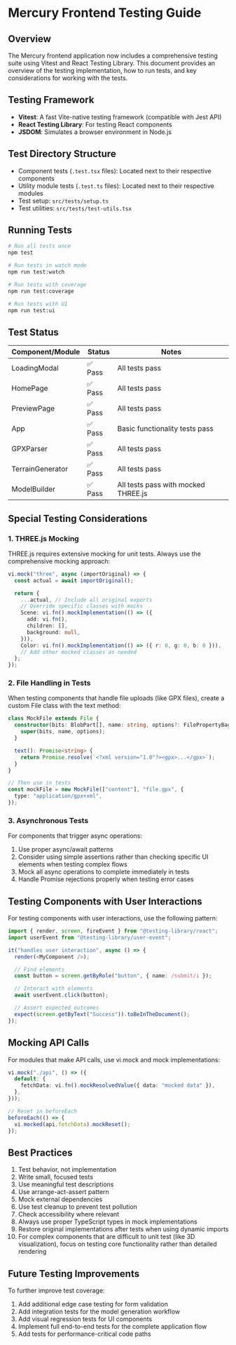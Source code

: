 # Mercury Frontend Testing Guide

## Overview

The Mercury frontend application now includes a comprehensive testing suite using Vitest and React Testing Library. This document provides an overview of the testing implementation, how to run tests, and key considerations for working with the tests.

## Testing Framework

- **Vitest**: A fast Vite-native testing framework (compatible with Jest API)
- **React Testing Library**: For testing React components
- **JSDOM**: Simulates a browser environment in Node.js

## Test Directory Structure

- Component tests (`.test.tsx` files): Located next to their respective components
- Utility module tests (`.test.ts` files): Located next to their respective modules
- Test setup: `src/tests/setup.ts`
- Test utilities: `src/tests/test-utils.tsx`

## Running Tests

```bash
# Run all tests once
npm test

# Run tests in watch mode
npm run test:watch

# Run tests with coverage
npm run test:coverage

# Run tests with UI
npm run test:ui
```

## Test Status

| Component/Module | Status  | Notes                               |
| ---------------- | ------- | ----------------------------------- |
| LoadingModal     | ✅ Pass | All tests pass                      |
| HomePage         | ✅ Pass | All tests pass                      |
| PreviewPage      | ✅ Pass | All tests pass                      |
| App              | ✅ Pass | Basic functionality tests pass      |
| GPXParser        | ✅ Pass | All tests pass                      |
| TerrainGenerator | ✅ Pass | All tests pass                      |
| ModelBuilder     | ✅ Pass | All tests pass with mocked THREE.js |

## Special Testing Considerations

### 1. THREE.js Mocking

THREE.js requires extensive mocking for unit tests. Always use the comprehensive mocking approach:

```typescript
vi.mock("three", async (importOriginal) => {
  const actual = await importOriginal();

  return {
    ...actual, // Include all original exports
    // Override specific classes with mocks
    Scene: vi.fn().mockImplementation(() => ({
      add: vi.fn(),
      children: [],
      background: null,
    })),
    Color: vi.fn().mockImplementation(() => ({ r: 0, g: 0, b: 0 })),
    // Add other mocked classes as needed
  };
});
```

### 2. File Handling in Tests

When testing components that handle file uploads (like GPX files), create a custom File class with the text method:

```typescript
class MockFile extends File {
  constructor(bits: BlobPart[], name: string, options?: FilePropertyBag) {
    super(bits, name, options);
  }

  text(): Promise<string> {
    return Promise.resolve(`<?xml version="1.0"?><gpx>...</gpx>`);
  }
}

// Then use in tests
const mockFile = new MockFile(["content"], "file.gpx", {
  type: "application/gpx+xml",
});
```

### 3. Asynchronous Tests

For components that trigger async operations:

1. Use proper async/await patterns
2. Consider using simple assertions rather than checking specific UI elements when testing complex flows
3. Mock all async operations to complete immediately in tests
4. Handle Promise rejections properly when testing error cases

## Testing Components with User Interactions

For testing components with user interactions, use the following pattern:

```typescript
import { render, screen, fireEvent } from "@testing-library/react";
import userEvent from "@testing-library/user-event";

it("handles user interaction", async () => {
  render(<MyComponent />);

  // Find elements
  const button = screen.getByRole("button", { name: /submit/i });

  // Interact with elements
  await userEvent.click(button);

  // Assert expected outcomes
  expect(screen.getByText("Success")).toBeInTheDocument();
});
```

## Mocking API Calls

For modules that make API calls, use vi.mock and mock implementations:

```typescript
vi.mock("./api", () => ({
  default: {
    fetchData: vi.fn().mockResolvedValue({ data: "mocked data" }),
  },
}));

// Reset in beforeEach
beforeEach(() => {
  vi.mocked(api.fetchData).mockReset();
});
```

## Best Practices

1. Test behavior, not implementation
2. Write small, focused tests
3. Use meaningful test descriptions
4. Use arrange-act-assert pattern
5. Mock external dependencies
6. Use test cleanup to prevent test pollution
7. Check accessibility where relevant
8. Always use proper TypeScript types in mock implementations
9. Restore original implementations after tests when using dynamic imports
10. For complex components that are difficult to unit test (like 3D visualization), focus on testing core functionality rather than detailed rendering

## Future Testing Improvements

To further improve test coverage:

1. Add additional edge case testing for form validation
2. Add integration tests for the model generation workflow
3. Add visual regression tests for UI components
4. Implement full end-to-end tests for the complete application flow
5. Add tests for performance-critical code paths
